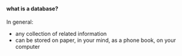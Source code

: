 

#### what is a database?

In general:  
- any collection of related information  
- can be stored on paper, in your mind, as a phone book, on your computer

